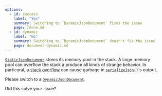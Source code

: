```yaml
---
options:
  - id: success
    label: "Yes"
    summary: Switching to `DynamicJsonDocument` fixes the issue
    page: /done.md
  - id: dynamic
    label: "No"
    summary: Switching to `DynamicJsonDocument` doesn't fix the issue
    page: document-dynamic.md
---
```


[`StaticJsonDocument`](/v6/api/staticjsondocument/) stores its memory pool in the stack.
A large memory pool can overflow the stack a produce all kinds of strange behavior.
In particural, a [stack overflow](https://en.wikipedia.org/wiki/Stack_buffer_overflow) can cause garbage in [`serializeJson()`](/v6/api/json/serializejson/)'s output.

Please switch to a [`DynamicJsonDocument`](/v6/api/dynamicjsondocument/).

Did this solve your issue?